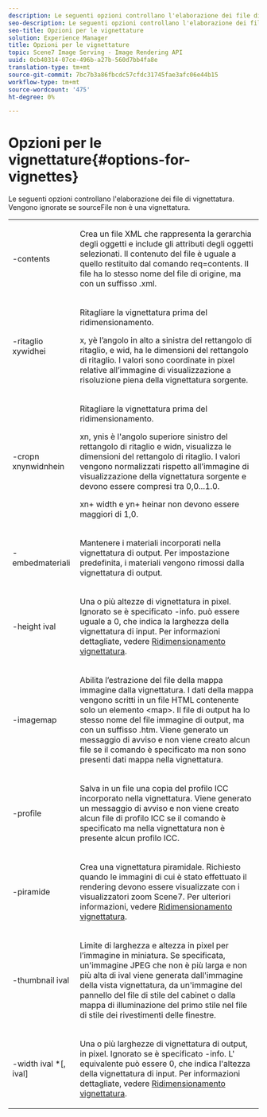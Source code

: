 ```yaml
---
description: Le seguenti opzioni controllano l'elaborazione dei file di vignettatura. Vengono ignorate se sourceFile non è una vignettatura.
seo-description: Le seguenti opzioni controllano l'elaborazione dei file di vignettatura. Vengono ignorate se sourceFile non è una vignettatura.
seo-title: Opzioni per le vignettature
solution: Experience Manager
title: Opzioni per le vignettature
topic: Scene7 Image Serving - Image Rendering API
uuid: 0cb40314-07ce-496b-a27b-560d7bb4fa8e
translation-type: tm+mt
source-git-commit: 7bc7b3a86fbcdc57cfdc31745fae3afc06e44b15
workflow-type: tm+mt
source-wordcount: '475'
ht-degree: 0%

---
```



# Opzioni per le vignettature{#options-for-vignettes}

Le seguenti opzioni controllano l&#39;elaborazione dei file di vignettatura. Vengono ignorate se sourceFile non è una vignettatura.

<table id="simpletable_6D0C967EB84947FBAC34B46C4BB23AF0"> 
 <tr class="strow"> 
  <td class="stentry"> <p><span class="codeph"> -contents</span> </p></td> 
  <td class="stentry"> <p>Crea un file XML che rappresenta la gerarchia degli oggetti e include gli attributi degli oggetti selezionati. Il contenuto del file è uguale a quello restituito dal comando <span class="codeph"> req=contents</span>. Il file ha lo stesso nome del file di origine, ma con un suffisso <span class="filepath"> .xml</span>. </p></td> 
 </tr> 
 <tr class="strow"> 
  <td class="stentry"> <p><span class="codeph">-ritaglio  <span class="varname"> </span><span class="varname"> </span><span class="varname"> </span><span class="varname"> xywidhei</span></span> </p></td> 
  <td class="stentry"> <p>Ritagliare la vignettatura prima del ridimensionamento. </p> <p><span class="codeph"><span class="varname"> x</span>,<span class="varname"> </span></span> yè l’angolo in alto a sinistra del rettangolo di ritaglio, e  <span class="codeph"><span class="varname"> wid</span>,<span class="varname"> </span></span> ha le dimensioni del rettangolo di ritaglio. I valori sono coordinate in pixel relative all’immagine di visualizzazione a risoluzione piena della vignettatura sorgente. </p></td> 
 </tr> 
 <tr class="strow"> 
  <td class="stentry"> <p><span class="codeph">-cropn  <span class="varname"> </span><span class="varname"> </span><span class="varname"> </span><span class="varname"> xnynwidnhein</span></span> </p> </td> 
  <td class="stentry"> <p>Ritagliare la vignettatura prima del ridimensionamento. </p> <p><span class="codeph"><span class="varname"> xn</span>,<span class="varname"> </span></span> ynis è l'angolo superiore sinistro del rettangolo di ritaglio e  <span class="codeph"><span class="varname"> widn</span>,<span class="varname"> </span></span> visualizza le dimensioni del rettangolo di ritaglio. I valori vengono normalizzati rispetto all’immagine di visualizzazione della vignettatura sorgente e devono essere compresi tra 0,0...1.0. </p> <p><span class="codeph"><span class="varname"> xn</span></span>+<span class="codeph"><span class="varname"> </span></span> width e  <span class="codeph"><span class="varname"> yn</span></span>+<span class="codeph"><span class="varname"> </span></span> heinar non devono essere maggiori di 1,0. </p></td> 
 </tr> 
 <tr class="strow"> 
  <td class="stentry"> <p><span class="codeph"> -embedmateriali</span> </p></td> 
  <td class="stentry"> <p>Mantenere i materiali incorporati nella vignettatura di output. Per impostazione predefinita, i materiali vengono rimossi dalla vignettatura di output. </p></td> 
 </tr> 
 <tr class="strow"> 
  <td class="stentry"> <p><span class="codeph">-height  <span class="varname"> ival</span></span> </p></td> 
  <td class="stentry"> <p>Una o più altezze di vignettatura in pixel. Ignorato se è specificato -info. <span class="varname"> può </span> essere uguale a 0, che indica la larghezza della vignettatura di input. Per informazioni dettagliate, vedere <a href="../../../../ir-api/vntc/utilities/c-ir-vignette-converter-vntc/c-ir-vignette-scaling.md#concept-e373a29c2f954df98d704c7723804585" type="concept" format="dita" scope="local"> Ridimensionamento vignettatura</a>. </p></td> 
 </tr> 
 <tr class="strow"> 
  <td class="stentry"> <p><span class="codeph"> -imagemap</span> </p></td> 
  <td class="stentry"> <p>Abilita l’estrazione del file della mappa immagine dalla vignettatura. I dati della mappa vengono scritti in un file HTML contenente solo un elemento <span class="codeph"> &lt;map&gt;</span>. Il file di output ha lo stesso nome del file immagine di output, ma con un suffisso <span class="filepath"> .htm</span>. Viene generato un messaggio di avviso e non viene creato alcun file se il comando è specificato ma non sono presenti dati mappa nella vignettatura. </p></td> 
 </tr> 
 <tr class="strow"> 
  <td class="stentry"> <p><span class="codeph"> -profile</span> </p></td> 
  <td class="stentry"> <p>Salva in un file una copia del profilo ICC incorporato nella vignettatura. Viene generato un messaggio di avviso e non viene creato alcun file di profilo ICC se il comando è specificato ma nella vignettatura non è presente alcun profilo ICC. </p></td> 
 </tr> 
 <tr class="strow"> 
  <td class="stentry"> <p><span class="codeph"> -piramide</span> </p></td> 
  <td class="stentry"> <p>Crea una vignettatura piramidale. Richiesto quando le immagini di cui è stato effettuato il rendering devono essere visualizzate con i visualizzatori zoom Scene7. Per ulteriori informazioni, vedere <a href="../../../../ir-api/vntc/utilities/c-ir-vignette-converter-vntc/c-ir-vignette-scaling.md#concept-e373a29c2f954df98d704c7723804585" type="concept" format="dita" scope="local"> Ridimensionamento vignettatura</a>. </p></td> 
 </tr> 
 <tr class="strow"> 
  <td class="stentry"> <p><span class="codeph">-thumbnail  <span class="varname"> ival</span></span> </p></td> 
  <td class="stentry"> <p>Limite di larghezza e altezza in pixel per l’immagine in miniatura. Se specificata, un'immagine JPEG che non è più larga e non più alta di <span class="varname"> ival</span> viene generata dall'immagine della vista vignettatura, da un'immagine del pannello del file di stile del cabinet o dalla mappa di illuminazione del primo stile nel file di stile dei rivestimenti delle finestre. </p></td> 
 </tr> 
 <tr class="strow"> 
  <td class="stentry"> <p><span class="codeph">-width  <span class="varname"> ival</span> *[,<span class="varname"> ival</span>]</span> </p></td> 
  <td class="stentry"> <p>Una o più larghezze di vignettatura di output, in pixel. Ignorato se è specificato <span class="codeph"> -info</span>. <span class="varname"> L'</span> equivalente può essere 0, che indica l'altezza della vignettatura di input. Per informazioni dettagliate, vedere <a href="../../../../ir-api/vntc/utilities/c-ir-vignette-converter-vntc/c-ir-vignette-scaling.md#concept-e373a29c2f954df98d704c7723804585" type="concept" format="dita" scope="local"> Ridimensionamento vignettatura</a>. </p></td> 
 </tr> 
</table>

